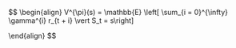 $$
\begin{align}
	V^{\pi}(s) = \mathbb{E} \left[ \sum_{i = 0}^{\infty}  \gamma^{i} r_{t + i} \vert S_t = s\right]
	
	
\end{align}
$$